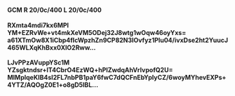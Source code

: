 #### GCM R 20/0c/400 L 20/0c/400
**RXmta4mdi7kx6MPl**<br/>**YM+EZRvWe+vt4mkXeVM5ODej32J8wtg1wOqw46oyYxs=**<br/>**a61XTmOw8X1iCbp4fIcWpzhZn9CP82N3IOvfyz1PIu04/ivxDse2ht2YuucJ465WLXqKhBxx0XlO2Rww...**<br/><br/>
**LJvPPzAVuppYSc1M**<br/>**YZsgktndsr+lT4CbrO4EzWQ+hPIZwdqAhVrIvpofQ2U=**<br/>**MlMplqeKIB4sI2FL7nbPB1paY6fwC7dQCFnEbYpIyCZ/6woyMYhevEXPs+4YTZ/AQOgZ0E1+o8gD5lBL...**